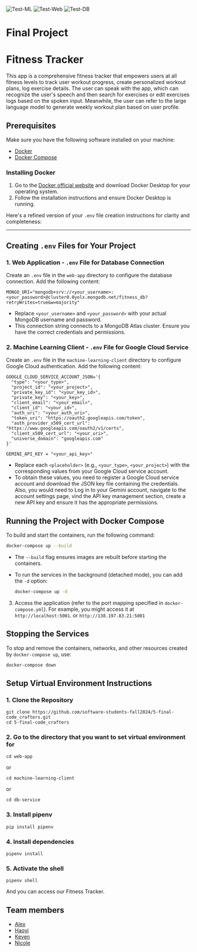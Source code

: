 ![Test-ML](https://github.com/software-students-fall2024/5-final-code_crafters/actions/workflows/ml-client.yml/badge.svg)
![Test-Web](https://github.com/software-students-fall2024/5-final-code_crafters/actions/workflows/web-app.yml/badge.svg)
![Test-DB](https://github.com/software-students-fall2024/5-final-code_crafters/actions/workflows/db-service.yml/badge.svg)

# Final Project

# Fitness Tracker

This app is a comprehensive fitness tracker that empowers users at all fitness levels to track user workout progress, create personalized workout plans, log exercise details. The user can speak with the app, which can recognize the user's speech and then search for exercises or edit exercises logs based on the spoken input. Meanwhile, the user can refer to the large language model to generate weekly workout plan based on user profile.

## Prerequisites
Make sure you have the following software installed on your machine:

- [Docker](https://www.docker.com/)
- [Docker Compose](https://docs.docker.com/compose/)

### Installing Docker
1. Go to the [Docker official website](https://www.docker.com/products/docker-desktop) and download Docker Desktop for your operating system.
2. Follow the installation instructions and ensure Docker Desktop is running.

Here's a refined version of your `.env` file creation instructions for clarity and completeness:

---

## Creating `.env` Files for Your Project

### 1. Web Application - `.env` File for Database Connection
Create an `.env` file in the `web-app` directory to configure the database connection. Add the following content:

```
MONGO_URI="mongodb+srv://<your_username>:<your_password>@cluster0.0yolx.mongodb.net/fitness_db?retryWrites=true&w=majority"
```

- Replace `<your_username>` and `<your_password>` with your actual MongoDB username and password.
- This connection string connects to a MongoDB Atlas cluster. Ensure you have the correct credentials and permissions.

### 2. Machine Learning Client - `.env` File for Google Cloud Service
Create an `.env` file in the `machine-learning-client` directory to configure Google Cloud authentication. Add the following content:

```
GOOGLE_CLOUD_SERVICE_ACCOUNT_JSON='{
  "type": "<your_type>",
  "project_id": "<your_project>",
  "private_key_id": "<your_key_id>",
  "private_key": "<your_key>",
  "client_email": "<your_email>",
  "client_id": "<your_id>",
  "auth_uri": "<your_auth_uri>",
  "token_uri": "https://oauth2.googleapis.com/token",
  "auth_provider_x509_cert_url": "https://www.googleapis.com/oauth2/v1/certs",
  "client_x509_cert_url": "<your_uri>",
  "universe_domain": "googleapis.com"
}'
```

```
GEMINI_API_KEY = "<your_api_key>"
```

- Replace each `<placeholder>` (e.g., `<your_type>`, `<your_project>`) with the corresponding values from your Google Cloud service account.
- To obtain these values, you need to register a Google Cloud service account and download the JSON key file containing the credentials. Also, you would need to Log in to your Gemini account, navigate to the account settings page, vind the API key management section, create a new API key and ensure it has the appropriate permissions.

## Running the Project with Docker Compose
To build and start the containers, run the following command:

   ```bash
   docker-compose up --build
   ```

   - The `--build` flag ensures images are rebuilt before starting the containers.
   - To run the services in the background (detached mode), you can add the `-d` option:

     ```bash
     docker-compose up -d
     ```

3. Access the application (refer to the port mapping specified in `docker-compose.yml`). For example, you might access it at `http://localhost:5001`. or `http://138.197.83.21:5001`

## Stopping the Services
To stop and remove the containers, networks, and other resources created by `docker-compose up`, use:

```bash
docker-compose down
```

## Setup Virtual Environment Instructions

### 1. Clone the Repository

```
git clone https://github.com/software-students-fall2024/5-final-code_crafters.git
cd 5-final-code_crafters
```

### 2. Go to the directory that you want to set virtual environment for

```
cd web-app
```

or

```
cd machine-learning-client
```

or

```
cd db-service
```

### 3. Install pipenv

```
pip install pipenv
```

### 4. Install dependencies

```
pipenv install
```

### 5. Activate the shell

```
pipenv shell
```
And you can access our Fitness Tracker.

## Team members

* [Alex](https://github.com/alexyujiuqiao)
* [Haoyi](https://github.com/hw2782)
* [Keven](https://github.com/BlackCloud-K)
* [Nicole](https://github.com/niki531)
